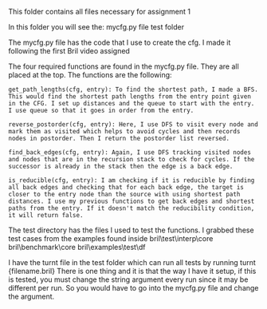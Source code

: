 This folder contains all files necessary for assignment 1

In this folder you will see the: 
    mycfg.py file
    test folder

The mycfg.py file has the code that I use to create the cfg. I made it following the first Bril video assigned

The four required functions are found in the mycfg.py file. They are all placed at the top. The functions are the following: 
    
    get_path_lengths(cfg, entry): To find the shortest path, I made a BFS. This would find the shortest path lengths from the entry point given in the CFG. I set up distances and the queue to start with the entry. I use queue so that it goes in order from the entry. 

    reverse_postorder(cfg, entry): Here, I use DFS to visit every node and mark them as visited which helps to avoid cycles and then records nodes in postorder. Then I return the postorder list reversed. 

    find_back_edges(cfg, entry): Again, I use DFS tracking visited nodes and nodes that are in the recursion stack to check for cycles. If the successor is already in the stack then the edge is a back edge. 

    is_reducible(cfg, entry): I am checking if it is reducible by finding all back edges and checking that for each back edge, the target is closer to the entry node than the source with using shortest path distances. I use my previous functions to get back edges and shortest paths from the entry. If it doesn't match the reducibility condition, it will return false. 

The test directory has the files I used to test the functions. I grabbed these test cases from the examples found inside 
bril\test\interp\core
bril\benchmark\core
bril\examples\test\df

I have the turnt file in the test folder which can run all tests by running
    turnt {filename.bril}
There is one thing and it is that the way I have it setup, if this is tested, you must change the string argument every run since it may be different per run. So you would have to go into the mycfg.py file and change the argument. 

